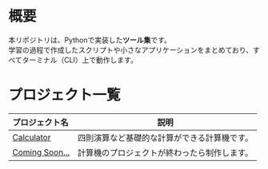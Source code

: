 # 概要
本リポジトリは、Pythonで実装した**ツール集**です。  
学習の過程で作成したスクリプトや小さなアプリケーションをまとめており、すべてターミナル（CLI）上で動作します。

# プロジェクト一覧
| プロジェクト名 | 説明 | 
|:----------------------------------------------------------------|:------------------------------------------:|
| [Calculator](https://github.com/ibit/tools/tree/main/calculator)|四則演算など基礎的な計算ができる計算機です。|
| [Coming Soon...](https://example.com)                           |計算機のプロジェクトが終わったら制作します。|
